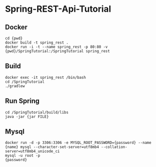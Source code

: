 # Spring-REST-Api-Tutorial

## Docker

```
cd {pwd}
docker build -t spring_rest .
docker run -i -t --name spring_rest -p 80:80 -v {pwd}/SpringTutorial:/SpringTutorial spring_rest
```

## Build

```
docker exec -it spring_rest /bin/bash
cd /SpringTutorial
./gradlew
```

## Run Spring

```
cd /SpringTutorial/build/libs
java -jar {jar FILE}
```

## Mysql

```
docker run -d -p 3306:3306 -e MYSQL_ROOT_PASSWORD={password} --name {name} mysql --character-set-server=utf8mb4 --collation-server=utf8mb4_unicode_ci
mysql -u root -p
{password}
```
